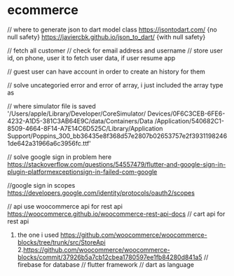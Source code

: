 # ecommerce

// where to generate json to dart model class
https://jsontodart.com/ {no null safety}
https://javiercbk.github.io/json_to_dart/ {with null safety}

// fetch all customer
// check for email address and username
// store user id, on phone, user it to fetch user data, if user resume app

// guest user can have account in order to create an history for them

// solve uncategoried error and error of array, i just included the array type as <Decodable>

// where simulator file is saved '/Users/apple/Library/Developer/CoreSimulator/
Devices/0F6C3CEB-6FE6-4232-A1D5-381C3AB64E9C/data/Containers/Data
/Application/540682C1-8509-4664-8F14-A7E14C6D525C/Library/Application Support/Poppins_300_bb36435e8f368d57e2807b02653757e2f39311982461de642a31966a6c3956fc.ttf'

// solve google sign in problem here https://stackoverflow.com/questions/54557479/flutter-and-google-sign-in-plugin-platformexceptionsign-in-failed-com-google

//google sign in scopes https://developers.google.com/identity/protocols/oauth2/scopes

// api use woocommerce api for rest api https://woocommerce.github.io/woocommerce-rest-api-docs
// cart api for rest api
1. the one i used https://github.com/woocommerce/woocommerce-blocks/tree/trunk/src/StoreApi
2.https://github.com/woocommerce/woocommerce-blocks/commit/37926b5a7cb12cbea1780597ee1fb84280d841a5
// firebase for database
// flutter framework
// dart as language
